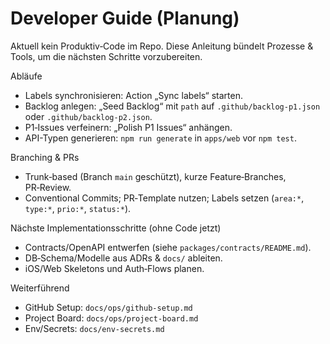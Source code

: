 # Developer Guide (Planung)

Aktuell kein Produktiv‑Code im Repo. Diese Anleitung bündelt Prozesse & Tools, um die nächsten Schritte vorzubereiten.

Abläufe
- Labels synchronisieren: Action „Sync labels“ starten.
- Backlog anlegen: „Seed Backlog“ mit `path` auf `.github/backlog-p1.json` oder `.github/backlog-p2.json`.
- P1‑Issues verfeinern: „Polish P1 Issues“ anhängen.
- API-Typen generieren: `npm run generate` in `apps/web` vor `npm test`.

Branching & PRs
- Trunk‑based (Branch `main` geschützt), kurze Feature‑Branches, PR‑Review.
- Conventional Commits; PR‑Template nutzen; Labels setzen (`area:*`, `type:*`, `prio:*`, `status:*`).

Nächste Implementationsschritte (ohne Code jetzt)
- Contracts/OpenAPI entwerfen (siehe `packages/contracts/README.md`).
- DB‑Schema/Modelle aus ADRs & `docs/` ableiten.
- iOS/Web Skeletons und Auth‑Flows planen.

Weiterführend
- GitHub Setup: `docs/ops/github-setup.md`
- Project Board: `docs/ops/project-board.md`
- Env/Secrets: `docs/env-secrets.md`

